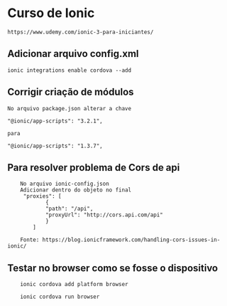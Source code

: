 # Curso de Ionic
    https://www.udemy.com/ionic-3-para-iniciantes/
## Adicionar arquivo config.xml
    ionic integrations enable cordova --add

## Corrigir criação de módulos
    No arquivo package.json alterar a chave

    "@ionic/app-scripts": "3.2.1",

    para

    "@ionic/app-scripts": "1.3.7",

 ## Para resolver problema de Cors de api
        No arquivo ionic-config.json 
        Adicionar dentro do objeto no final
         "proxies": [
                {
                "path": "/api",
                "proxyUrl": "http://cors.api.com/api"
                }
            ]

        Fonte: https://blog.ionicframework.com/handling-cors-issues-in-ionic/    

## Testar no browser como se fosse o dispositivo
        ionic cordova add platform browser

        ionic cordova run browser